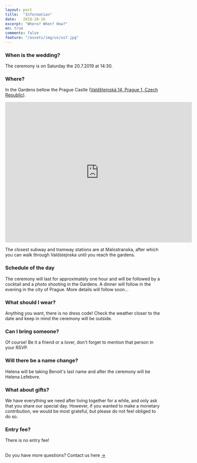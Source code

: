 ```yaml
---
layout: post
title:  "Information"
date:   2018-10-16
excerpt: "Where? When? How?"
en: true
comments: false
feature: "/assets/img/us/us7.jpg"
---
```


### When is the wedding?

The ceremony is on Saturday the 20.7.2019 at 14:30.

### Where?

In the Gardens bellow the Prague Castle (<a href="https://goo.gl/maps/5QXy6FHM8tR2">Valdštejnská 14, Prague 1, Czech Republic</a>).

<iframe src="https://www.google.com/maps/embed?pb=!1m18!1m12!1m3!1d2456.8966402713013!2d14.405383811518716!3d50.09093382200063!2m3!1f0!2f0!3f0!3m2!1i1024!2i768!4f13.1!3m3!1m2!1s0x0%3A0x81e732b40ce9ee51!2sGardens+below+Prague+Castle!5e0!3m2!1sen!2sfr!4v1549119562276" width="600" height="450" frameborder="0" style="border:0" allowfullscreen></iframe>

The closest subway and tramway stations are at Malostranska, after which you can walk through Valdstejnska until you reach the gardens.

### Schedule of the day

The ceremony will last for approximately one hour and will be followed by a
cocktail and a photo shooting in the Gardens. A dinner will follow in the
evening in the city of Prague. More details will follow soon...


### What should I wear?

Anything you want, there is no dress code! Check the weather closer to the date and keep in mind the ceremony will be outside. 

### Can I bring someone?

Of course! Be it a friend or a lover, don't forget to mention that person in
your RSVP.


### Will there be a name change?

Helena will be taking Benoit's last name and after the ceremony will be Helena Lefebvre.

### What about gifts?

We have everything we need after living together for a while, and only ask that you share our special day. However, if you wanted to make a monetary contribution, we would be most grateful, but please do not feel obliged to do so.


### Entry fee?

There is no entry fee!

<br/>
Do you have more questions? Contact us here <a href="https://helena-benoit.github.io//contact-en/" class="btn zoombtn"> &rarr; </a> <br/>
